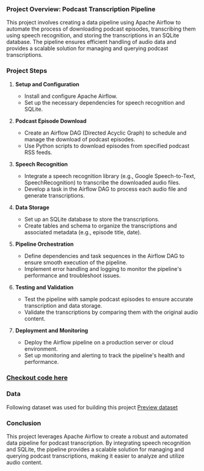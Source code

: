 ### Project Overview: Podcast Transcription Pipeline

This project involves creating a data pipeline using Apache Airflow to automate the process of downloading podcast episodes, transcribing them using speech recognition, and storing the transcriptions in an SQLite database. The pipeline ensures efficient handling of audio data and provides a scalable solution for managing and querying podcast transcriptions.

### Project Steps

1. **Setup and Configuration**
   - Install and configure Apache Airflow.
   - Set up the necessary dependencies for speech recognition and SQLite.

2. **Podcast Episode Download**
   - Create an Airflow DAG (Directed Acyclic Graph) to schedule and manage the download of podcast episodes.
   - Use Python scripts to download episodes from specified podcast RSS feeds.

3. **Speech Recognition**
   - Integrate a speech recognition library (e.g., Google Speech-to-Text, SpeechRecognition) to transcribe the downloaded audio files.
   - Develop a task in the Airflow DAG to process each audio file and generate transcriptions.

4. **Data Storage**
   - Set up an SQLite database to store the transcriptions.
   - Create tables and schema to organize the transcriptions and associated metadata (e.g., episode title, date).

5. **Pipeline Orchestration**
   - Define dependencies and task sequences in the Airflow DAG to ensure smooth execution of the pipeline.
   - Implement error handling and logging to monitor the pipeline's performance and troubleshoot issues.

6. **Testing and Validation**
   - Test the pipeline with sample podcast episodes to ensure accurate transcription and data storage.
   - Validate the transcriptions by comparing them with the original audio content.

7. **Deployment and Monitoring**
   - Deploy the Airflow pipeline on a production server or cloud environment.
   - Set up monitoring and alerting to track the pipeline's health and performance.

### <a href="https://github.com/JayPurohit044/Airflow-Project" target="_blank">Checkout code here</a>

### Data

Following dataset was used for building this project <a href="https://www.marketplace.org/feed/podcast/marketplace/" target="_blank">Preview dataset</a>

### Conclusion

This project leverages Apache Airflow to create a robust and automated data pipeline for podcast transcription. By integrating speech recognition and SQLite, the pipeline provides a scalable solution for managing and querying podcast transcriptions, making it easier to analyze and utilize audio content.
